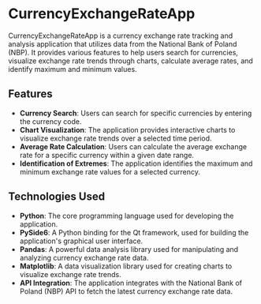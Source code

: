 # CurrencyExchangeRateApp

CurrencyExchangeRateApp is a currency exchange rate tracking and analysis application that utilizes data from the National Bank of Poland (NBP). It provides various features to help users search for currencies, visualize exchange rate trends through charts, calculate average rates, and identify maximum and minimum values. 

## Features

- **Currency Search**: Users can search for specific currencies by entering the currency code.
- **Chart Visualization**: The application provides interactive charts to visualize exchange rate trends over a selected time period.
- **Average Rate Calculation**: Users can calculate the average exchange rate for a specific currency within a given date range.
- **Identification of Extremes**: The application identifies the maximum and minimum exchange rate values for a selected currency.

## Technologies Used

- **Python**: The core programming language used for developing the application.
- **PySide6**: A Python binding for the Qt framework, used for building the application's graphical user interface.
- **Pandas**: A powerful data analysis library used for manipulating and analyzing currency exchange rate data.
- **Matplotlib**: A data visualization library used for creating charts to visualize exchange rate trends.
- **API Integration**: The application integrates with the National Bank of Poland (NBP) API to fetch the latest currency exchange rate data.
